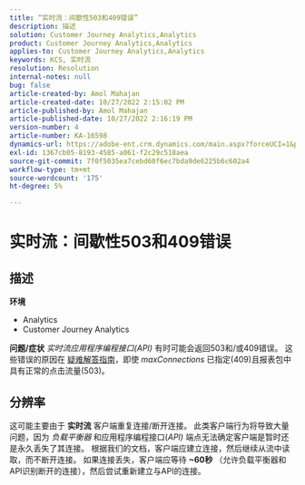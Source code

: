 ```yaml
---
title: “实时流：间歇性503和409错误”
description: 描述
solution: Customer Journey Analytics,Analytics
product: Customer Journey Analytics,Analytics
applies-to: Customer Journey Analytics,Analytics
keywords: KCS, 实时流
resolution: Resolution
internal-notes: null
bug: false
article-created-by: Amol Mahajan
article-created-date: 10/27/2022 2:15:02 PM
article-published-by: Amol Mahajan
article-published-date: 10/27/2022 2:16:19 PM
version-number: 4
article-number: KA-16598
dynamics-url: https://adobe-ent.crm.dynamics.com/main.aspx?forceUCI=1&pagetype=entityrecord&etn=knowledgearticle&id=ac1f17bc-0156-ed11-bba2-6045bd006793
exl-id: 1367cb05-8193-4585-a061-f2c29c518aea
source-git-commit: 7f0f5035ea7cebd60f6ec7bda9de6225b6c602a4
workflow-type: tm+mt
source-wordcount: '175'
ht-degree: 5%

---
```


# 实时流：间歇性503和409错误

## 描述

<b>环境</b>
- Analytics
- Customer Journey Analytics

<b>问题/症状</b>
*实时流应用程序编程接口(API)* 有时可能会返回503和/或409错误。 这些错误的原因在 [疑难解答指南](https://github.com/AdobeDocs/analytics-1.4-apis/blob/master/docs/live-stream-api/troubleshooting.md)，即使 *maxConnections* 已指定(409)且报表包中具有正常的点击流量(503)。


## 分辨率


这可能主要由于 <b>实时流</b> 客户端重复连接/断开连接。 此类客户端行为将导致大量问题，因为 *负载平衡器* 和应用程序编程接口(*API)* 端点无法确定客户端是暂时还是永久丢失了其连接。 根据我们的文档，客户端应建立连接，然后继续从流中读取，而不断开连接。 如果连接丢失，客户端应等待 <b>~60秒</b> （允许负载平衡器和API识别断开的连接），然后尝试重新建立与API的连接。
